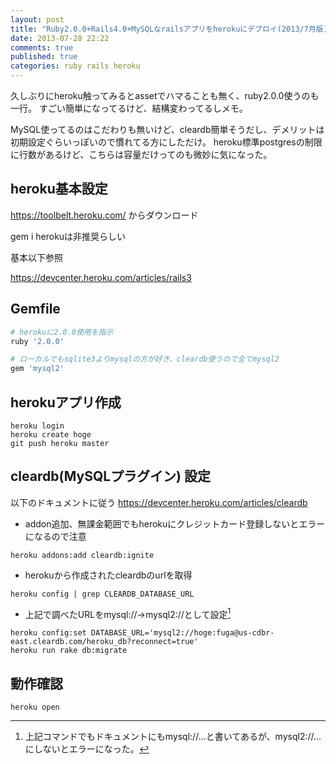 ```yaml
---
layout: post
title: "Ruby2.0.0+Rails4.0+MySQLなrailsアプリをherokuにデプロイ(2013/7月版)"
date: 2013-07-28 22:22
comments: true
published: true
categories: ruby rails heroku
---
```


久しぶりにheroku触ってみるとassetでハマることも無く、ruby2.0.0使うのも一行。
すごい簡単になってるけど、結構変わってるしメモ。

MySQL使ってるのはこだわりも無いけど、cleardb簡単そうだし、デメリットは初期設定ぐらいっぽいので慣れてる方にしただけ。
heroku標準postgresの制限に行数があるけど、こちらは容量だけってのも微妙に気になった。

## heroku基本設定
https://toolbelt.heroku.com/ からダウンロード

gem i herokuは非推奨らしい

基本以下参照

https://devcenter.heroku.com/articles/rails3

## Gemfile

``` sh
# herokuに2.0.0使用を指示
ruby '2.0.0'

# ローカルでもsqlite3よりmysqlの方が好き、cleardb使うので全てmysql2
gem 'mysql2'
```

## herokuアプリ作成
```
heroku login
heroku create hoge
git push heroku master
```

## cleardb(MySQLプラグイン) 設定

以下のドキュメントに従う
https://devcenter.heroku.com/articles/cleardb

- addon追加、無課金範囲でもherokuにクレジットカード登録しないとエラーになるので注意
```
heroku addons:add cleardb:ignite
```

- herokuから作成されたcleardbのurlを取得
```
heroku config | grep CLEARDB_DATABASE_URL
```

- 上記で調べたURLをmysql://→mysql2://として設定[^1]
[^1]:上記コマンドでもドキュメントにもmysql://...と書いてあるが、mysql2://...にしないとエラーになった。
```
heroku config:set DATABASE_URL='mysql2://hoge:fuga@us-cdbr-east.cleardb.com/heroku_db?reconnect=true'
heroku run rake db:migrate
```

## 動作確認

```
heroku open
```

